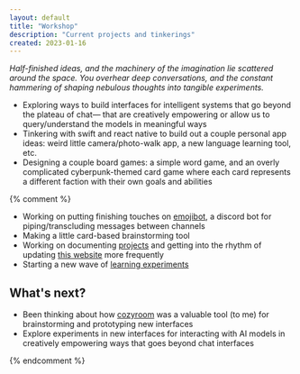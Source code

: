 ```yaml
---
layout: default
title: "Workshop"
description: "Current projects and tinkerings"
created: 2023-01-16
---
```


*Half-finished ideas, and the machinery of the imagination lie scattered around the space. You overhear deep conversations, and the constant hammering of shaping nebulous thoughts into tangible experiments.*

- Exploring ways to build interfaces for intelligent systems that go beyond the plateau of chat— that are creatively empowering or allow us to query/understand the models in meaningful ways
- Tinkering with swift and react native to build out a couple personal app ideas: weird little camera/photo-walk app, a new language learning tool, etc.
- Designing a couple board games: a simple word game, and an overly complicated cyberpunk-themed card game where each card represents a different faction with their own goals and abilities

{% comment %}

- Working on putting finishing touches on [emojibot](/@/emojibot), a discord bot for piping/transcluding messages between channels
- Making a little card-based brainstorming tool
- Working on documenting [projects](/projects) and getting into the rhythm of updating [this website](/@/personal-website) more frequently
- Starting a new wave of [learning experiments](/learn)

## What's next?

- Been thinking about how [cozyroom](/@/cozyroom) was a valuable tool (to me) for brainstorming and prototyping new interfaces
- Explore experiments in new interfaces for interacting with AI models in creatively empowering ways that goes beyond chat interfaces

{% endcomment %}